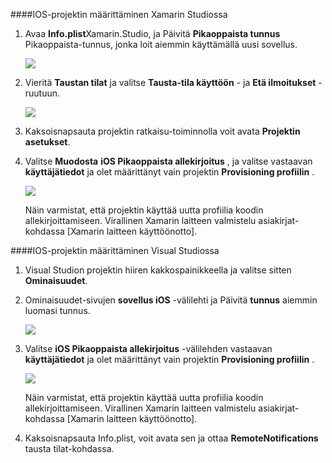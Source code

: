 ####<a name="configuring-the-ios-project-in-xamarin-studio"></a>IOS-projektin määrittäminen Xamarin Studiossa

1. Avaa **Info.plist**Xamarin.Studio, ja Päivitä **Pikaoppaista tunnus** Pikaoppaista-tunnus, jonka loit aiemmin käyttämällä uusi sovellus.

    ![](./media/app-service-mobile-xamarin-ios-configure-project/mobile-services-ios-push-21.png)

2. Vieritä **Taustan tilat** ja valitse **Tausta-tila käyttöön** - ja **Etä ilmoitukset** -ruutuun. 

    ![](./media/app-service-mobile-xamarin-ios-configure-project/mobile-services-ios-push-22.png)

3. Kaksoisnapsauta projektin ratkaisu-toiminnolla voit avata **Projektin asetukset**.

4.  Valitse **Muodosta** **iOS Pikaoppaista allekirjoitus** , ja valitse vastaavan **käyttäjätiedot** ja olet määrittänyt vain projektin **Provisioning profiilin** . 

    ![](./media/app-service-mobile-xamarin-ios-configure-project/mobile-services-ios-push-20.png)

    Näin varmistat, että projektin käyttää uutta profiilia koodin allekirjoittamiseen. Virallinen Xamarin laitteen valmistelu asiakirjat-kohdassa [Xamarin laitteen käyttöönotto].

####<a name="configuring-the-ios-project-in-visual-studio"></a>IOS-projektin määrittäminen Visual Studiossa

1. Visual Studion projektin hiiren kakkospainikkeella ja valitse sitten **Ominaisuudet**.

2. Ominaisuudet-sivujen **sovellus iOS** -välilehti ja Päivitä **tunnus** aiemmin luomasi tunnus.

    ![](./media/app-service-mobile-xamarin-ios-configure-project/mobile-services-ios-push-23.png)

3. Valitse **iOS Pikaoppaista allekirjoitus** -välilehden vastaavan **käyttäjätiedot** ja olet määrittänyt vain projektin **Provisioning profiilin** . 

    ![](./media/app-service-mobile-xamarin-ios-configure-project/mobile-services-ios-push-24.png)

    Näin varmistat, että projektin käyttää uutta profiilia koodin allekirjoittamiseen. Virallinen Xamarin laitteen valmistelu asiakirjat-kohdassa [Xamarin laitteen käyttöönotto].

4. Kaksoisnapsauta Info.plist, voit avata sen ja ottaa **RemoteNotifications** tausta tilat-kohdassa. 



[Xamarin laitteen valmistelu]: http://developer.xamarin.com/guides/ios/getting_started/installation/device_provisioning/